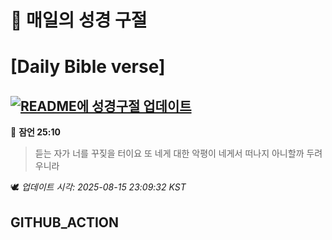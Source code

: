 # 🙏 매일의 성경 구절
# [Daily Bible verse]
## [![README에 성경구절 업데이트](https://github.com/DONGSUKA/first_test/actions/workflows/update-readme-bible.yml/badge.svg)](https://github.com/DONGSUKA/first_test/actions/workflows/update-readme-bible.yml)
<!-- START_BIBLE_VERSE -->
📖 **잠언 25:10**
> 듣는 자가 너를 꾸짖을 터이요 또 네게 대한 악평이 네게서 떠나지 아니할까 두려우니라

🕊️ _업데이트 시각: 2025-08-15 23:09:32 KST_
  <!-- END_BIBLE_VERSE -->
## GITHUB_ACTION
